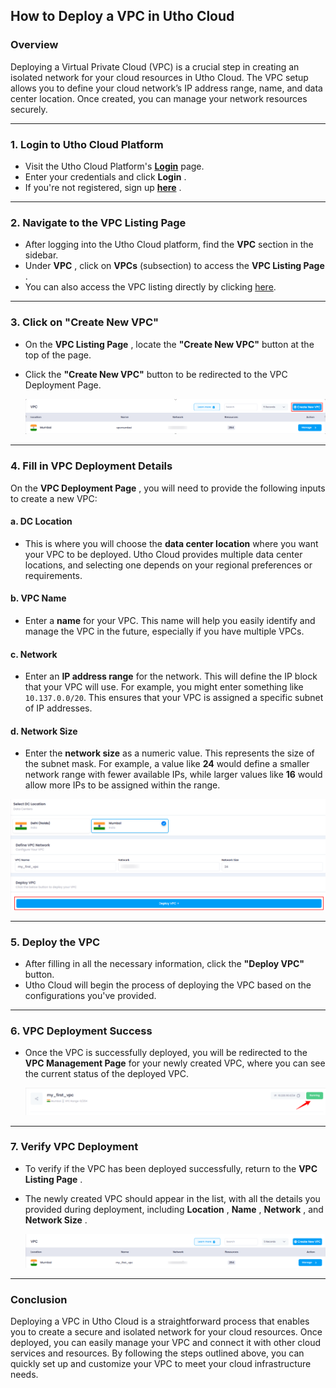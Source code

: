 ## **How to Deploy a VPC in Utho Cloud**

### **Overview**

Deploying a Virtual Private Cloud (VPC) is a crucial step in creating an isolated network for your cloud resources in Utho Cloud. The VPC setup allows you to define your cloud network’s IP address range, name, and data center location. Once created, you can manage your network resources securely.

---

### **1. Login to Utho Cloud Platform**

* Visit the Utho Cloud Platform's **[Login](https://console.utho.com/login)** page.
* Enter your credentials and click  **Login** .
* If you're not registered, sign up  **[here](https://console.utho.com/signup)** .

---

### **2. Navigate to the VPC Listing Page**

* After logging into the Utho Cloud platform, find the **VPC** section in the sidebar.
* Under  **VPC** , click on **VPCs** (subsection) to access the  **VPC Listing Page** .
* You can also access the VPC listing directly by clicking [here](https://console.utho.com/vpc "VPC Listing Page").

---

### **3. Click on "Create New VPC"**

* On the  **VPC Listing Page** , locate the **"Create New VPC"** button at the top of the page.
* Click the **"Create New VPC"** button to be redirected to the VPC Deployment Page.

  ![1744102681970](image/index/1744102681970.png)

---

### **4. Fill in VPC Deployment Details**

On the  **VPC Deployment Page** , you will need to provide the following inputs to create a new VPC:

#### **a. DC Location**

* This is where you will choose the **data center location** where you want your VPC to be deployed. Utho Cloud provides multiple data center locations, and selecting one depends on your regional preferences or requirements.

#### **b. VPC Name**

* Enter a **name** for your VPC. This name will help you easily identify and manage the VPC in the future, especially if you have multiple VPCs.

#### **c. Network**

* Enter an **IP address range** for the network. This will define the IP block that your VPC will use. For example, you might enter something like `10.137.0.0/20`. This ensures that your VPC is assigned a specific subnet of IP addresses.

#### **d. Network Size**

* Enter the **network size** as a numeric value. This represents the size of the subnet mask. For example, a value like **24** would define a smaller network range with fewer available IPs, while larger values like **16** would allow more IPs to be assigned within the range.

![1744102388934](image/index/1744102388934.png)

---

### **5. Deploy the VPC**

* After filling in all the necessary information, click the **"Deploy VPC"** button.
* Utho Cloud will begin the process of deploying the VPC based on the configurations you've provided.

---

### **6. VPC Deployment Success**

* Once the VPC is successfully deployed, you will be redirected to the **VPC Management Page** for your newly created VPC, where you can see the current status of the deployed VPC.

  ![1744102445194](image/index/1744102445194.png)

---

### **7. Verify VPC Deployment**

* To verify if the VPC has been deployed successfully, return to the  **VPC Listing Page** .
* The newly created VPC should appear in the list, with all the details you provided during deployment, including  **Location** ,  **Name** ,  **Network** , and  **Network Size** .

  ![1744102531998](image/index/1744102531998.png)

---

### **Conclusion**

Deploying a VPC in Utho Cloud is a straightforward process that enables you to create a secure and isolated network for your cloud resources. Once deployed, you can easily manage your VPC and connect it with other cloud services and resources. By following the steps outlined above, you can quickly set up and customize your VPC to meet your cloud infrastructure needs.
